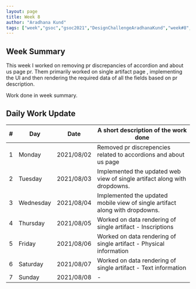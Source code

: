 ```yaml
---
layout: page
title: Week 8
author: "Aradhana Kund"
tags: ["week","gsoc","gsoc2021","DesignChallengeAradhanaKund","week#8","eval#2"]
---
```


## Week Summary
This week I worked on removing pr discrepancies of accordion and about us page pr. Them primarily worked on single artifact page , implementing the UI and then rendering the required data of all the fields based on pr description.
 
Work done in week summary.

## Daily Work Update

|\#|Day|Date|A short description of the work done|  
|---	|---	|---	|---	|  
|1   	| Monday 	|   2021/08/02	| Removed pr discrepencies related to accordions and about us page |  
|2   	| Tuesday  	|   2021/08/03	| Implemented the updated web view of single artifact along with dropdowns.	|  
|3   	| Wednesday  	|  2021/08/04 	| Implemented the updated mobile view of single artifact along with dropdowns. |  
|4   	| Thursday  	|   2021/08/05 | Worked on data rendering of single artifact - Inscriptions |  
|5   	| Friday  	|   2021/08/06	| Worked on data rendering of single artifact - Physical information |  
|6   	| Saturday  	|   2021/08/07	| Worked on data rendering of single artifact - Text information	|  
|7   	| Sunday  	|   2021/08/08	| - |

